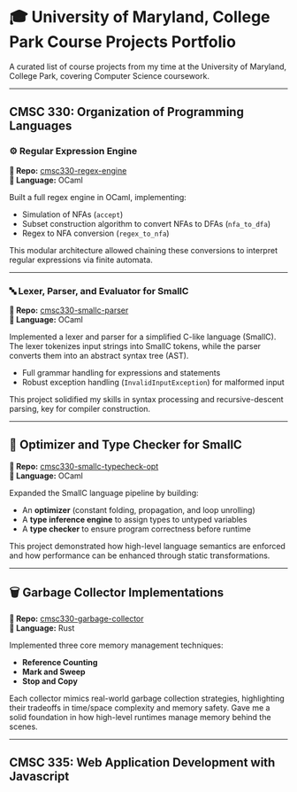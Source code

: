 # 🎓 University of Maryland, College Park Course Projects Portfolio
A curated list of course projects from my time at the University of Maryland, College Park, covering Computer Science coursework.

---

## CMSC 330: Organization of Programming Languages

### ⚙️ Regular Expression Engine
**🔗 Repo:** [cmsc330-regex-engine](natejamesgithub/cmsc330-regex-engine)  
**📝 Language:** OCaml

Built a full regex engine in OCaml, implementing:
- Simulation of NFAs (`accept`)
- Subset construction algorithm to convert NFAs to DFAs (`nfa_to_dfa`)
- Regex to NFA conversion (`regex_to_nfa`)

This modular architecture allowed chaining these conversions to interpret regular expressions via finite automata. 

---

### 🔤 Lexer, Parser, and Evaluator for SmallC
**🔗 Repo:** [cmsc330-smallc-parser]()  
**📝 Language:** OCaml

Implemented a lexer and parser for a simplified C-like language (SmallC). The lexer tokenizes input strings into SmallC tokens, while the parser converts them into an abstract syntax tree (AST).  
- Full grammar handling for expressions and statements
- Robust exception handling (`InvalidInputException`) for malformed input

This project solidified my skills in syntax processing and recursive-descent parsing, key for compiler construction.

---

## 🔧 Optimizer and Type Checker for SmallC
**🔗 Repo:** [cmsc330-smallc-typecheck-opt]()  
**📝 Language:** OCaml

Expanded the SmallC language pipeline by building:
- An **optimizer** (constant folding, propagation, and loop unrolling)
- A **type inference engine** to assign types to untyped variables
- A **type checker** to ensure program correctness before runtime

This project demonstrated how high-level language semantics are enforced and how performance can be enhanced through static transformations.

---

## 🗑️ Garbage Collector Implementations
**🔗 Repo:** [cmsc330-garbage-collector]()  
**📝 Language:** Rust

Implemented three core memory management techniques:
- **Reference Counting**
- **Mark and Sweep**
- **Stop and Copy**

Each collector mimics real-world garbage collection strategies, highlighting their tradeoffs in time/space complexity and memory safety. Gave me a solid foundation in how high-level runtimes manage memory behind the scenes.

---

## CMSC 335: Web Application Development with Javascript


